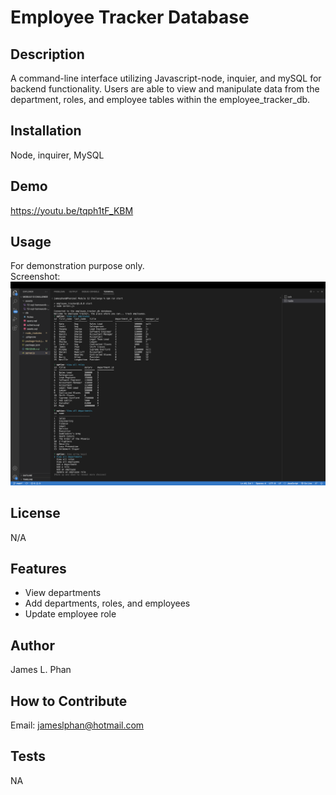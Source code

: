 # Employee Tracker Database

## Description
A command-line interface utilizing Javascript-node, inquier, and mySQL for backend functionality. Users are able to view and manipulate data from the department, roles, and employee tables within the employee_tracker_db.

## Installation
Node, inquirer, MySQL

## Demo
https://youtu.be/tqph1tF_KBM

## Usage
For demonstration purpose only. <br />
Screenshot: <br />
![alt text](/assets/Screen%20Shot.png)

## License
N/A

## Features
- View departments
- Add departments, roles, and employees
- Update employee role

## Author
James L. Phan

## How to Contribute
Email: jameslphan@hotmail.com

## Tests
NA